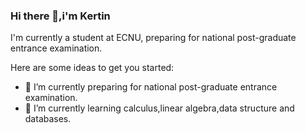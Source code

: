 ### Hi there 👋,i'm Kertin
I'm currently a student at ECNU, preparing for national post-graduate entrance examination.

Here are some ideas to get you started:

- 🔭 I’m currently preparing for national post-graduate entrance examination.
- 🌱 I’m currently learning calculus,linear algebra,data structure and databases.


